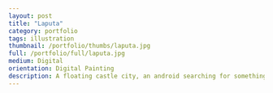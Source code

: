 ```yaml
---
layout: post
title: "Laputa"
category: portfolio
tags: illustration
thumbnail: /portfolio/thumbs/laputa.jpg
full: /portfolio/full/laputa.jpg
medium: Digital
orientation: Digital Painting
description: A floating castle city, an android searching for something, and more fog than you can shake a stick at. I love doing concept work, where the limits fade away and the impossible comes to life. Named for my favorite floating city and Studio Ghibli masterpiece, Laputa.
---
```

